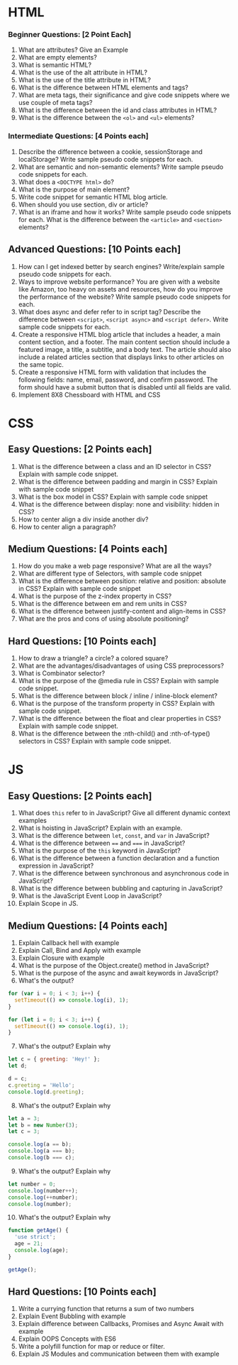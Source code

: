 # HTML
### Beginner Questions: [2 Point Each]

1. What are attributes? Give an Example
2. What are empty elements?
3. What is semantic HTML?
4. What is the use of the alt attribute in HTML?
5. What is the use of the title attribute in HTML?
6. What is the difference between HTML elements and tags?
7. What are meta tags, their significance and give code snippets where we use couple of meta tags?
8. What is the difference between the id and class attributes in HTML?
9. What is the difference between the `<ol>` and `<ul>` elements?


### Intermediate Questions: [4 Points each]

1. Describe the difference between a cookie, sessionStorage and localStorage? Write sample pseudo code snippets for each.
2. What are semantic and non-semantic elements? Write sample pseudo code snippets for each.
3. What does a `<DOCTYPE html>` do? 
4. What is the purpose of main element? 
5. Write code snippet for semantic HTML blog article.
6. When should you use section, div or article? 
7. What is an iframe and how it works? Write sample pseudo code snippets for each.
What is the difference between the `<article>` and `<section>` elements?


## Advanced Questions: [10 Points each]

1. How can I get indexed better by search engines? Write/explain sample pseudo code snippets for each.
2. Ways to improve website performance? You are given with a website like Amazon, too heavy on assets and resources, how do you improve the performance of the website? Write sample pseudo code snippets for each.
3. What does async and defer refer to in script tag? Describe the difference between `<script>`, `<script async>` and `<script defer>`. Write sample code snippets for each.
4. Create a responsive HTML blog article that includes a header, a main content section, and a footer. The main content section should include a featured image, a title, a subtitle, and a body text. The article should also include a related articles section that displays links to other articles on the same topic.
5. Create a responsive HTML form with validation that includes the following fields: name, email, password, and confirm password. The form should have a submit button that is disabled until all fields are valid.
6. Implement 8X8 Chessboard with HTML and CSS


# CSS

## Easy Questions: [2 Points each]

1. What is the difference between a class and an ID selector in CSS? Explain with sample code snippet.
2. What is the difference between padding and margin in CSS? Explain with sample code snippet
3. What is the box model in CSS? Explain with sample code snippet
4. What is the difference between display: none and visibility: hidden in CSS?
5. How to center align a div inside another div?
6. How to center align a paragraph?



## Medium Questions: [4 Points each]

1. How do you make a web page responsive? What are all the ways?
2. What are different type of Selectors, with sample code snippet
3. What is the difference between position: relative and position: absolute in CSS? Explain with sample code snippet
4. What is the purpose of the z-index property in CSS?
5. What is the difference between em and rem units in CSS?
6. What is the difference between justify-content and align-items in CSS?
7. What are the pros and cons of using absolute positioning?





## Hard Questions: [10 Points each]
1. How to draw a triangle? a circle? a colored square?
2. What are the advantages/disadvantages of using CSS preprocessors?
3. What is Combinator selector?
4. What is the purpose of the @media rule in CSS? Explain with sample code snippet.
5. What is the difference between block / inline / inline-block element?
6. What is the purpose of the transform property in CSS? Explain with sample code snippet.
7. What is the difference between the float and clear properties in CSS? Explain with sample code snippet.
8. What is the difference between the :nth-child() and :nth-of-type() selectors in CSS? Explain with sample code snippet. 

# JS

## Easy Questions: [2 Points each]

1. What does `this` refer to in JavaScript? Give all different dynamic context examples
2. What is hoisting in JavaScript? Explain with an example.
3. What is the difference between `let`, `const`, and `var` in JavaScript?
4. What is the difference between `==` and `===` in JavaScript?
5. What is the purpose of the `this` keyword in JavaScript?
6. What is the difference between a function declaration and a function expression in JavaScript?
7. What is the difference between synchronous and asynchronous code in JavaScript?
8. What is the difference between bubbling and capturing in JavaScript?
9. What is the JavaScript Event Loop in JavaScript?
9. Explain Scope in JS.


## Medium Questions: [4 Points each]

1. Explain Callback hell with example
2. Explain Call, Bind and Apply with example
3. Explain Closure with example
4. What is the purpose of the Object.create() method in JavaScript?
5. What is the purpose of the async and await keywords in JavaScript?
6. What's the output?

```javascript
for (var i = 0; i < 3; i++) {
  setTimeout(() => console.log(i), 1);
}

for (let i = 0; i < 3; i++) {
  setTimeout(() => console.log(i), 1);
}
```

7. What's the output? Explain why

```javascript
let c = { greeting: 'Hey!' };
let d;

d = c;
c.greeting = 'Hello';
console.log(d.greeting);
```

8. What's the output? Explain why

```javascript
let a = 3;
let b = new Number(3);
let c = 3;

console.log(a == b);
console.log(a === b);
console.log(b === c);
```

9. What's the output? Explain why

```javascript
let number = 0;
console.log(number++);
console.log(++number);
console.log(number);
```

10. What's the output?  Explain why

```javascript
function getAge() {
  'use strict';
  age = 21;
  console.log(age);
}

getAge();
```

## Hard Questions: [10 Points each]

1. Write a currying function that returns a sum of two numbers
2. Explain Event Bubbling with example
3. Explain difference between Callbacks, Promises and Async Await with example
4. Explain OOPS Concepts with ES6
5. Write a polyfill function for map or reduce or filter.
6. Explain JS Modules and communication between them with example

